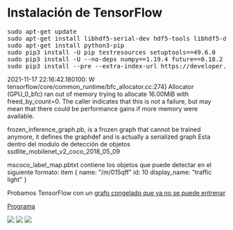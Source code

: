 
# Instalación de TensorFlow
<pre>
sudo apt-get update
sudo apt-get install libhdf5-serial-dev hdf5-tools libhdf5-dev zlib1g-dev zip libjpeg8-dev liblapack-dev libblas-dev gfortran
sudo apt-get install python3-pip
sudo pip3 install -U pip testresources setuptools==49.6.0 
sudo pip3 install -U --no-deps numpy==1.19.4 future==0.18.2 mock==3.0.5 keras_preprocessing==1.1.2 keras_applications==1.0.8 gast==0.4.0 protobuf pybind11 cython pkgconfig
sudo pip3 install --pre --extra-index-url https://developer.download.nvidia.com/compute/redist/jp/v46 tensorflow
</pre>






2021-11-17 22:16:42.180100: W tensorflow/core/common_runtime/bfc_allocator.cc:274] Allocator (GPU_0_bfc) ran out of memory trying to allocate 16.00MiB with freed_by_count=0. The caller indicates that this is not a failure, but may mean that there could be performance gains if more memory were available.

frozen_inference_graph.pb, is a frozen graph that cannot be trained anymore, it defines the graphdef and is actually a serialized graph
Esta dentro del modulo de detección de objetos ssdlite_mobilenet_v2_coco_2018_05_09

mscoco_label_map.pbtxt contiene los objetos que puede detectar en el siguiente formato:
item {
  name: "/m/015qff"
  id: 10
  display_name: "traffic light"
}

Probamos TensorFlow con un [grafo congelado que ya no se puede entrenar](https://github.com/jmvega/tfg-amariscal/blob/main/src/object_detection/ssdlite_mobilenet_v2_coco_2018_05_09/frozen_inference_graph.pb)


[Programa](https://github.com/jmvega/tfg-amariscal/blob/main/src/object_detection/objectDetectionTensorflow.py)

![](https://github.com/jmvega/tfg-amariscal/blob/main/resources/savedImage.jpg)
![](https://github.com/jmvega/tfg-amariscal/blob/main/resources/city.jpg)
![](https://github.com/jmvega/tfg-amariscal/blob/main/resources/time.jpg)

